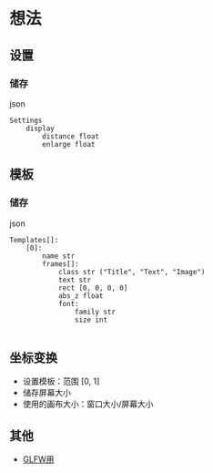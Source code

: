 # 想法

## 设置

### 储存

json
```
Settings
    display
        distance float
        enlarge float
```

## 模板

### 储存

json
```
Templates[]:
    [0]:
        name str
        frames[]:
            class str ("Title", "Text", "Image")
            text str
            rect [0, 0, 0, 0]
            abs_z float
            font:
                family str
                size int
        
```

## 坐标变换

- 设置模板：范围 [0, 1]
- 储存屏幕大小
- 使用的画布大小：窗口大小/屏幕大小

## 其他

- [GLFW用](https://www.glfw.org/download.html)
